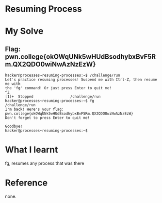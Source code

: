 # Resuming Process 

# My Solve
## Flag: pwn.college{okOWqUNk5wHUdBsodhybxBvF5Rm.QX2QDO0wiNwAzNzEzW}

```
hacker@processes~resuming-processes:~$ /challenge/run
Let's practice resuming processes! Suspend me with Ctrl-Z, then resume me with 
the 'fg' command! Or just press Enter to quit me!
^Z
[1]+  Stopped                 /challenge/run
hacker@processes~resuming-processes:~$ fg
/challenge/run
I'm back! Here's your flag:
pwn.college{okOWqUNk5wHUdBsodhybxBvF5Rm.QX2QDO0wiNwAzNzEzW}
Don't forget to press Enter to quit me!

Goodbye!
hacker@processes~resuming-processes:~$
```
# What I learnt 

fg, resumes any process that was there 

# Reference 

none.
